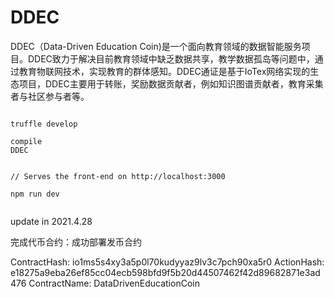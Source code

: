 <!--
 * @Author: your name
 * @Date: 2021-04-12 14:16:05
 * @LastEditTime: 2021-04-28 22:20:21
 * @LastEditors: Please set LastEditors
 * @Description: In User Settings Edit
 * @FilePath: /DDEC/README.md
-->
# DDEC
DDEC（Data-Driven Education Coin)是一个面向教育领域的数据智能服务项目。DDEC致力于解决目前教育领域中缺乏数据共享，教学数据孤岛等问题中，通过教育物联网技术，实现教育的群体感知。DDEC通证是基于IoTex网络实现的生态项目，DDEC主要用于转账，奖励数据贡献者，例如知识图谱贡献者，教育采集者与社区参与者等。


```

truffle develop

compile 
DDEC


// Serves the front-end on http://localhost:3000

npm run dev


```


update in 2021.4.28

完成代币合约：成功部署发币合约

ContractHash: io1ms5s4xy3a5p0l70kudyyaz9lv3c7pch90xa5r0
ActionHash: e18275a9eba26ef85cc04ecb598bfd9f5b20d44507462f42d89682871e3ad476
ContractName: DataDrivenEducationCoin


